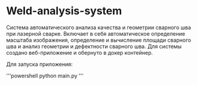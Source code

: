 # Weld-analysis-system
Система автоматического анализа качества и геометрии сварного шва при лазерной сварке. Включает в себя автоматическое определение масштаба изображения, определение и вычисление площади сварного шва и анализ геометрии и дефектности сварного шва. Для системы создано веб-приложение и обернуто в докер контейнер.

Для запуска приложения:

'''powershell 
python main.py
'''



